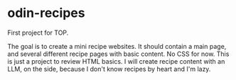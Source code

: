 # odin-recipes

First project for TOP.

The goal is to create a mini recipe websites.
It should contain a main page, and several different recipe pages with basic content.
No CSS for now. This is just a project to review HTML basics.
I will create recipe content with an LLM, on the side, because I don't know recipes by heart and I'm lazy.